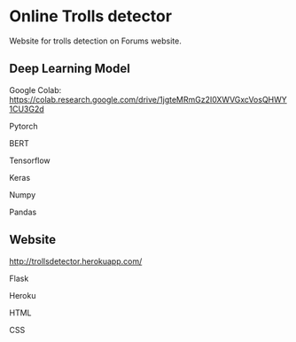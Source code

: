 # Online Trolls detector
Website for trolls detection on Forums website.

## Deep Learning Model
Google Colab: https://colab.research.google.com/drive/1jgteMRmGz2I0XWVGxcVosQHWY1CU3G2d

Pytorch

BERT

Tensorflow

Keras

Numpy

Pandas

## Website
http://trollsdetector.herokuapp.com/

Flask

Heroku

HTML

CSS
